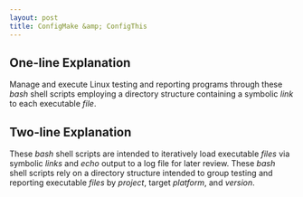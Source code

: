 ```yaml
---
layout: post
title: ConfigMake &amp; ConfigThis
---
```


<h2>One-line Explanation</h2>

<p>
  Manage and execute Linux testing and reporting programs through these <I>bash</I> shell scripts
  employing a directory structure containing a symbolic <i>link</i> to each executable <I>file</I>.
</p>

<h2>Two-line Explanation</h2>

<p>
  These <I>bash</I> shell scripts are intended to iteratively load executable <I>files</I>
  via symbolic <i>links</i> and <I>echo</I> output to a log file for later review.
  These <I>bash</I> shell scripts rely on a directory structure intended to group testing and reporting
  executable <I>files</I> by <I>project</I>, target <I>platform</I>,
  and <I>version</I>.
</p>

